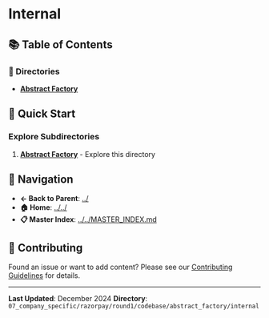 # Internal

## 📚 Table of Contents

### 📁 Directories

- **[Abstract Factory](abstract_factory/)**

## 🚀 Quick Start

### Explore Subdirectories
1. **[Abstract Factory](abstract_factory/)** - Explore this directory

## 🔗 Navigation

- **← Back to Parent**: [../](../)
- **🏠 Home**: [../../](../..)
- **📋 Master Index**: [../../MASTER_INDEX.md](../..MASTER_INDEX.md)

## 🤝 Contributing

Found an issue or want to add content? Please see our [Contributing Guidelines](../../CONTRIBUTING.md) for details.

---

**Last Updated**: December 2024
**Directory**: `07_company_specific/razorpay/round1/codebase/abstract_factory/internal`
